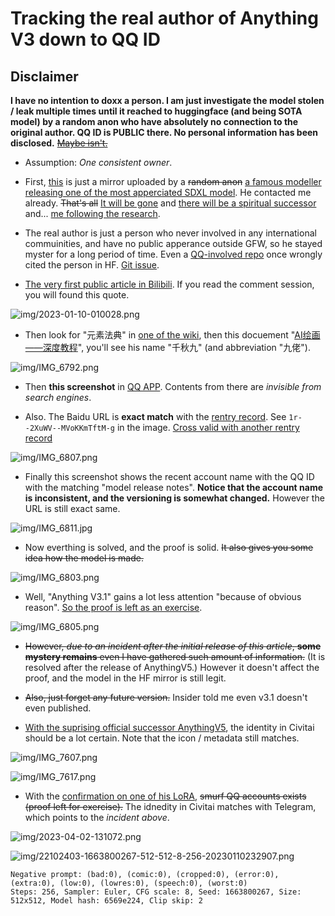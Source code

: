 # Tracking the real author of Anything V3 down to QQ ID #

## Disclaimer ##

**I have no intention to doxx a person. I am just investigate the model stolen / leak multiple times until it reached to huggingface (and being SOTA model) by a random anon who have absolutely no connection to the original author. QQ ID is PUBLIC there. No personal information has been disclosed.** ~~[Maybe isn't.](https://www.163.com/dy/article/F845NGFC0539B46R.html)~~

- Assumption: *One consistent owner*.

- First, [this](https://huggingface.co/Linaqruf/anything-v3.0) is just a mirror uploaded by a ~~random anon~~ [a famous modeller](https://x.com/linaqruf_) [releasing one of the most apperciated SDXL model](https://civitai.com/models/260267/animagine-xl-v31). He contacted me already. ~~That's all~~ [It will be gone](https://huggingface.co/Linaqruf/anything-v3.0/discussions/133) and [there will be a spiritual successor](https://github.com/6DammK9/nai-anime-pure-negative-prompt/blob/main/ch02/any4_qqdoc.md) and... [me following the research](https://github.com/6DammK9/nai-anime-pure-negative-prompt/blob/main/ch05/README_XL.MD).

- The real author is just a person who never involved in any international commuinities, and have no public apperance outside GFW, so he stayed myster for a long period of time. Even a [QQ-involved repo](https://github.com/lllyasviel/style2paints) once wrongly cited the person in HF. [Git issue](https://github.com/lllyasviel/style2paints/issues/205).

- [The very first public article in Bilibili](https://www.bilibili.com/read/cv19603218). If you read the comment session, you will found this quote.

![img/2023-01-10-010028.png](img/2023-01-10-010028.png)

- Then look for "元素法典" in [one of the wiki](https://a2a.top/), then this docuement "[AI绘画——深度教程](https://docs.qq.com/doc/DQ3ZJSGFmeVpWc2ta)", you'll see his name "千秋九" (and abbreviation "九佬").

![img/IMG_6792.png](img/IMG_6792.png)

- Then **this screenshot** in [QQ APP](https://apps.apple.com/cn/app/qq/id444934666). Contents from there are *invisible from search engines*. 

- Also. The Baidu URL is **exact match** with the [rentry record](https://rentry.org/NAI-Anything_v3_0_n_v2_1). See `1r--2XuWV--MVoKKmTftM-g` in the image. [Cross valid with another rentry record](https://rentry.org/sdmodels#anything-v30-38c1ebe3-1a7df6b8-6569e224)

![img/IMG_6807.png](img/IMG_6807.jpg)

- Finally this screenshot shows the recent account name with the QQ ID with the matching "model release notes". **Notice that the account name is inconsistent, and the versioning is somewhat changed.** However the URL is still exact same.

![img/IMG_6811.jpg](img/IMG_6811.jpg)

- Now everthing is solved, and the proof is solid. ~~It also gives you some idea how the model is made.~~

![img/IMG_6803.png](img/IMG_6803.jpg)

- Well, "Anything V3.1" gains a lot less attention "because of obvious reason". [So the proof is left as an exercise](https://matheducators.stackexchange.com/questions/1896/are-the-words-easy-basic-clearly-obviously-etc-ever-helpful).

![img/IMG_6805.png](img/IMG_6805.jpg)

- ~~However, *due to an incident after the initial release of this article*, **some mystery remains** even I have gathered such amount of information.~~ (It is resolved after the release of AnythingV5.) However it doesn't affect the proof, and the model in the HF mirror is still legit.

- ~~Also, just forget any future version.~~ Insider told me even v3.1 doesn't even published.

- [With the suprising official successor AnythingV5](https://civitai.com/models/9409/anything-v5-or-anything-diffusion-original), the identity in Civitai should be a lot certain. Note that the icon / metadata still matches.

![img/IMG_7607.png](img/IMG_7607.jpg)

![img/IMG_7617.png](img/IMG_7617.jpg)

- With the [confirmation on one of his LoRA](https://civitai.com/models/22870/or-refrigerator-sticker-style), ~~smurf QQ accounts exists (proof left for exercise).~~ The idnedity in Civitai matches with Telegram, which points to the *incident above*.

![img/2023-04-02-131072.png](img/2023-04-02-131072.png)

![img/22102403-1663800267-512-512-8-256-20230110232907.png](img/22102403-1663800267-512-512-8-256-20230110232907.png)

```
Negative prompt: (bad:0), (comic:0), (cropped:0), (error:0), (extra:0), (low:0), (lowres:0), (speech:0), (worst:0)
Steps: 256, Sampler: Euler, CFG scale: 8, Seed: 1663800267, Size: 512x512, Model hash: 6569e224, Clip skip: 2
```
